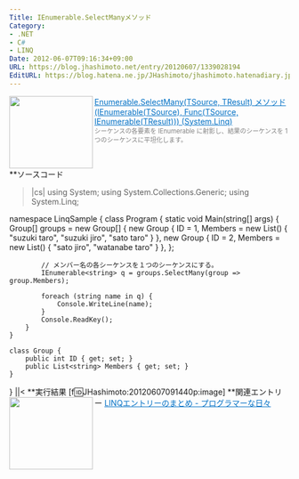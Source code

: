 ```yaml
---
Title: IEnumerable.SelectManyメソッド
Category:
- .NET
- C#
- LINQ
Date: 2012-06-07T09:16:34+09:00
URL: https://blog.jhashimoto.net/entry/20120607/1339028194
EditURL: https://blog.hatena.ne.jp/JHashimoto/jhashimoto.hatenadiary.jp/atom/entry/12921228815717256191
---
```


<a href="http://msdn.microsoft.com/ja-jp/library/bb534336.aspx" target="_blank"><img class="alignleft" align="left" border="0" src="http://capture.heartrails.com/150x130/shadow?http://msdn.microsoft.com/ja-jp/library/bb534336.aspx" alt="" width="150" height="130" /></a><a style="color:#0070C5;" href="http://msdn.microsoft.com/ja-jp/library/bb534336.aspx" target="_blank">Enumerable.SelectMany(TSource, TResult) メソッド (IEnumerable(TSource), Func(TSource, IEnumerable(TResult))) (System.Linq)</a><a href="http://b.hatena.ne.jp/entry/http://msdn.microsoft.com/ja-jp/library/bb534336.aspx" target="_blank"><img border="0" src="http://b.hatena.ne.jp/entry/image/http://msdn.microsoft.com/ja-jp/library/bb534336.aspx" alt="" /></a><br><span style="color: #808080;font-size: 80%;">シーケンスの各要素を IEnumerable<T> に射影し、結果のシーケンスを 1 つのシーケンスに平坦化します。</span><br style="clear:both;" />
**ソースコード
>|cs|
using System;
using System.Collections.Generic;
using System.Linq;

namespace LinqSample {
    class Program {
        static void Main(string[] args) {
            Group[] groups = new Group[] {
                new Group { ID = 1, Members = new List<string>() { "suzuki taro", "suzuki jiro", "sato taro" } },
                new Group { ID = 2, Members = new List<string>() { "sato jiro", "watanabe taro" } },
            };

            // メンバー名の各シーケンスを１つのシーケンスにする。
            IEnumerable<string> q = groups.SelectMany(group => group.Members);

            foreach (string name in q) {
                Console.WriteLine(name);
            }
            Console.ReadKey();
        }
    }

    class Group {
        public int ID { get; set; }
        public List<string> Members { get; set; }
    }
}
||<
**実行結果
[f:id:JHashimoto:20120607091440p:image]
**関連エントリー
<a href="http://d.hatena.ne.jp/JHashimoto/20120309/1331283458" target="_blank" rel="nofollow"><img class="alignleft" align="left" border="0" src="http://capture.heartrails.com/150x130/shadow?http://d.hatena.ne.jp/JHashimoto/20120309/1331283458" alt="" width="150" height="130" /></a><a style="color:#0070C5;" href="http://d.hatena.ne.jp/JHashimoto/20120309/1331283458" target="_blank" rel="nofollow">LINQエントリーのまとめ - プログラマーな日々</a><a href="http://b.hatena.ne.jp/entry/http://d.hatena.ne.jp/JHashimoto/20120309/1331283458" target="_blank"><img border="0" src="http://b.hatena.ne.jp/entry/image/http://d.hatena.ne.jp/JHashimoto/20120309/1331283458" alt="" /></a><br style="clear:both;" />
